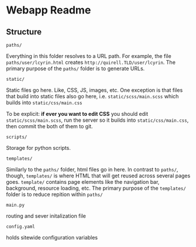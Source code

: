 # Webapp Readme

## Structure

    paths/

Everything in this folder resolves to a URL path. For example, the file `paths/user/lcyrin.html` creates `http://quirell.TLD/user/lcyrin`. The primary purpose of the `paths/` folder is to generate URLs.

    static/

Static files go here. Like, CSS, JS, images, etc. One exception is that files that build into static files also go here, i.e. `static/scss/main.scss` which builds into `static/css/main.css`

To be explicit: **if ever you want to edit CSS** you should edit `static/scss/main.scss`, run the server so it builds into `static/css/main.css`, then commit the both of them to git.

    scripts/

Storage for python scripts.

    templates/

Similarly to the `paths/` folder, html files go in here. In contrast to `paths/`, though, `templates/` is where HTML that will get reused across several pages goes. `template/` contains page elements like the navigation bar, background, resource loading, etc. The primary purpose of the `templates/` folder is to reduce repition within `paths/`

    main.py

routing and sever initalization file

    config.yaml

holds sitewide configuration variables
